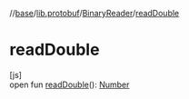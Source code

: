 //[base](../../../index.md)/[lib.protobuf](../index.md)/[BinaryReader](index.md)/[readDouble](read-double.md)

# readDouble

[js]\
open fun [readDouble](read-double.md)(): [Number](https://kotlinlang.org/api/latest/jvm/stdlib/kotlin/-number/index.html)
